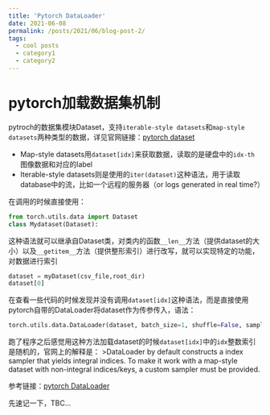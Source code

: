 ```yaml
---
title: 'Pytorch DataLoader'
date: 2021-06-08
permalink: /posts/2021/06/blog-post-2/
tags:
  - cool posts
  - category1
  - category2
---
```


# pytorch加载数据集机制

pytroch的数据集模块Dataset，支持`iterable-style datasets`和`map-style datasets`两种类型的数据，详见官网链接：[pytorch dataset](https://pytorch.org/docs/stable/data.html)

- Map-style datasets用`dataset[idx]`来获取数据，读取的是硬盘中的`idx-th`图像数据和对应的label
- Iterable-style datasets则是使用的`iter(dataset)`这种语法，用于读取database中的流，比如一个远程的服务器（or logs generated in real time?）

在调用的时候直接使用：

```python
from torch.utils.data import Dataset
class Mydataset(Dataset):
```

这种语法就可以继承自Dataset类，对类内的函数`__len__`方法（提供dataset的大小）以及`__getitem__`方法（提供整形索引）进行改写，就可以实现特定的功能，对数据进行索引

```python
dataset = myDataset(csv_file,root_dir)
dataset[0]
```

在查看一些代码的时候发现并没有调用`dataset[idx]`这种语法，而是直接使用pytorch自带的DataLoader将dataset作为传参传入，语法：

```python
torch.utils.data.DataLoader(dataset, batch_size=1, shuffle=False, sampler=None, batch_sampler=None, num_workers=0, collate_fn=None, pin_memory=False, drop_last=False, timeout=0, worker_init_fn=None, multiprocessing_context=None, generator=None, *, prefetch_factor=2, persistent_workers=False)
```

跑了程序之后感觉用这种方法加载dataset的时候`dataset[idx]`中的`idx`整数索引是随机的，官网上的解释是： >DataLoader by default constructs a index sampler that yields integral indices. To make it work with a map-style dataset with non-integral indices/keys, a custom sampler must be provided.

参考链接：[pytorch DataLoader](https://pytorch.org/docs/stable/data.html#torch.utils.data.Dataset)

先速记一下，TBC...

﻿
